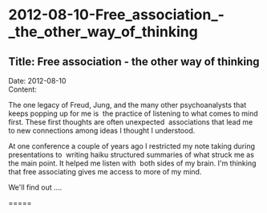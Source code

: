 # 2012-08-10-Free_association_-_the_other_way_of_thinking

## Title:  Free association - the other way of thinking
Date: 2012-08-10  
Content:  

The one legacy of Freud, Jung, and the many other psychoanalysts that
keeps popping up for me is  the practice of listening to what comes to
mind first. These first thoughts are often unexpected  associations that
lead me to new connections among ideas I thought I understood.

At one conference a couple of years ago I restricted my note taking
during presentations to  writing haiku structured summaries of what
struck me as the main point. It helped me listen with  both sides of my
brain. I'm thinking that free associating gives me access to more of my
mind.

We'll find out ....

=====
